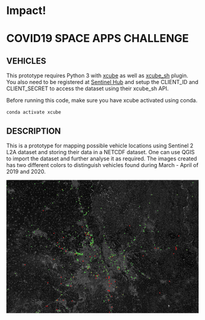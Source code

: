 # Impact!

# COVID19 SPACE APPS CHALLENGE

## VEHICLES
This prototype requires Python 3 with [xcube](https://github.com/dcs4cop/xcube/) as well as [xcube_sh](https://github.com/dcs4cop/xcube-sh) plugin. You also need to be registered at [Sentinel Hub](https://www.sentinel-hub.com/) and setup the CLIENT_ID and CLIENT_SECRET to access the dataset using their xcube_sh API.

Before running this code, make sure you have xcube activated using conda.

```
conda activate xcube
```

## DESCRIPTION

This is a prototype for mapping possible vehicle locations using Sentinel 2 L2A dataset and storing their data in a NETCDF dataset. One can use QGIS to import the dataset and further analyse it as required. The images created has two different colors to distinguish vehicles found during March - April of 2019 and 2020.

![](images/showImg.png)

